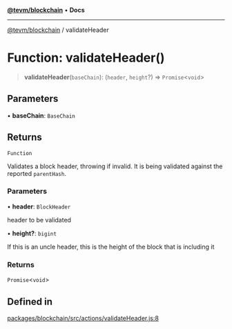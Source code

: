 [**@tevm/blockchain**](../README.md) • **Docs**

***

[@tevm/blockchain](../globals.md) / validateHeader

# Function: validateHeader()

> **validateHeader**(`baseChain`): (`header`, `height`?) => `Promise`\<`void`\>

## Parameters

• **baseChain**: `BaseChain`

## Returns

`Function`

Validates a block header, throwing if invalid. It is being validated against the reported `parentHash`.

### Parameters

• **header**: `BlockHeader`

header to be validated

• **height?**: `bigint`

If this is an uncle header, this is the height of the block that is including it

### Returns

`Promise`\<`void`\>

## Defined in

[packages/blockchain/src/actions/validateHeader.js:8](https://github.com/evmts/tevm-monorepo/blob/main/packages/blockchain/src/actions/validateHeader.js#L8)

